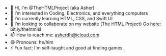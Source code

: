 - 👋 Hi, I’m @TheHTMLProject (aka Asher)
- 👀 I’m interested in Coding, Electronics, and everything computers
- 🌱 I’m currently learning HTML, CSS, and Swift UI
- 💞️ I’m looking to collaborate on my website (The HTML Project) Go here: bit.ly/thehtmlsl
- 📫 How to reach me: asherdh@icloud.com
- 😄 Pronouns: he/him
- ⚡ Fun fact: I'm self-taught and good at finding games. 


